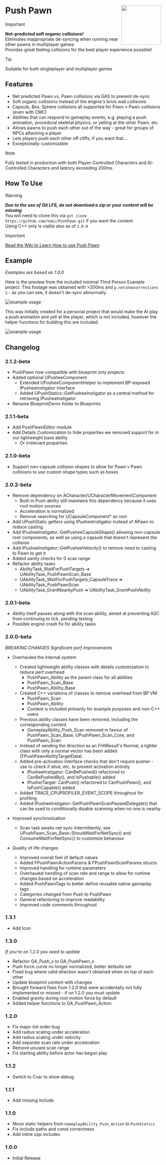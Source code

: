 # Push Pawn <img align="right" width=128, height=128 src="https://github.com/Vaei/PushPawn/blob/main/Resources/Icon128.png">

> [!IMPORTANT]
> **Net-predicted soft organic collisions!**
> <br>Eliminates inappropriate de-syncing when running near other pawns in multiplayer games
> <br>Provides great feeling collisions for the best player experience possible!

> [!TIP]
> Suitable for both singleplayer and multiplayer games

## Features
* Net predicted Pawn vs. Pawn collisions via GAS to prevent de-sync
* Soft organic collisions instead of the engine's brick wall collisions
* Capsule, Box, Sphere collisions all supported for Pawn v Pawn collisions (even with CMC)
* Abilities that can respond to gameplay events, e.g. playing a push animation, procedural skeletal physics, or yelling at the other Pawn, etc.
* Allows pawns to push each other out of the way - great for groups of NPCs attacking a player
* Lets players push each other off cliffs, if you want that...
* Exceptionally customizable

> [!NOTE]
> Fully tested in production with both Player-Controlled Characters and AI-Controlled Characters and latency exceeding 200ms

## How To Use

> [!WARNING]
> ***Due to the use of Git LFS, do not download a zip or your content will be missing***
> <br>You will need to clone this via `git clone https://github.com/Vaei/PushPawn.git` if you want the content
> <br>Using C++ only is viable also as of `2.0.0`

> [!IMPORTANT]
> [Read the Wiki to Learn How to use Push Pawn](https://github.com/Vaei/PushPawn/wiki)

## Example
_Examples are based on 1.0.0_

Here is the preview from the included minimal Third Person Example project. This footage was obtained with >200ms and `p.netshowcorrections 1` - as you can see, it doesn't de-sync abnormally.

![example usage](https://github.com/Vaei/repo_files/blob/main/PushPawn/preview.gif)

This was initially created for a personal project that would make the AI play a push animation and yell at the player, which is not included, however the helper functions for building this are included.

![example usage](https://github.com/Vaei/repo_files/blob/main/PushPawn/preview_isekai.gif)

## Changelog

### 2.1.2-beta
* PushPawn now compatible with blueprint only projects
* Added optional UPusheeComponent
	* Extended UPusheeComponentHelper to implement BP-exposed IPusheeInstigator interface
	* Added UPushStatics::GetPusheeInstigator as a central method for retrieving IPusheeInstigator
* Rename BlueprintDemo folder to Blueprints

### 2.1.1-beta
* Add PushPawnEditor module
* Add Details Customization to hide properties we removed support for in our lightweight base ability
	* Or irrelevant properties

### 2.1.0-beta
* Support non-capsule collision shapes to allow for Pawn v Pawn collisions to use custom shape types such as boxes

### 2.0.2-beta
* Remove dependency on ACharacter/UCharacterMovementComponent
	* Built-in Push ability still maintains this dependency because it uses root motion sources
	* Acceleration is normalized 
	* Remove searching for UCapsuleComponent* as root
* Add UPushStatic getters using IPusheeInstigator instead of APawn to reduce casting
* Add IPusheeInstigator::GetPusheeCapsuleShape() allowing non-capsule root components, as well as using a capsule that doesn't represent the collision
* Add IPusheeInstigator::GetPusheeVelocity() to remove need to casting to Pawn to get it
* Added sanity checks for 0 scan range
* Refactor ability tasks
	* AbilityTask_WaitForPushTargets ➜ UAbilityTask_PushPawnScan_Base
	* UAbilityTask_WaitForPushTargets_CapsuleTrace ➜ UAbilityTask_PushPawnScan
	* UAbilityTask_GrantNearbyPush ➜ UAbilityTask_GrantPushAbility

### 2.0.1-beta
* Ability itself pauses along with the scan ability, aimed at preventing ASC from continuing to tick, pending testing
* Possible engine crash fix for ability tasks

### 2.0.0-beta
_BREAKING CHANGES_
_Significant perf improvements_

* Overhauled the internal system
	* Created lightweight ability classes with details customization to reduce perf overhead
		* PushPawn_Ability as the parent class for all abilities
		* PushPawn_Scan_Base
		* PushPawn_Ability_Base
	* Created C++ variations of classes to remove overhead from BP VM
		* PushPawn_Scan
		* PushPawn_Ability
		* Content is included primarily for example purposes and non-C++ users
	* Previous ability classes have been removed, including the corresponding content
		* GameplayAbility_Push_Scan removed in favour of PushPawn_Scan_Base, UPushPawn_Scan_Core, and PushPawn_Scan
	* Instead of sending the direction as an FHitResult's Normal, a lighter class with only a normal vector has been added (FPushPawnAbilityTargetData)
	* Added pre-activation interface checks that don't require pusher - use to check if alive, etc. to prevent activation entirely
		* IPusheeInstigator: CanBePushed() refactored to CanBePushedBy(), and IsPushable() added
		* IPusherTarget: CanPush() refactored to CanPushPawn(), and IsPushCapable() added
	* Added TRACE_CPUPROFILER_EVENT_SCOPE throughout for profiling
	* Added IPusheeInstigator::GetPushPawnScanPausedDelegate() that can be used to conditionally disable scanning when no one is nearby

* Improved synchronization
	* Scan task awaits net sync intermittently, see UPushPawn_Scan_Base::ShouldWaitForNetSync() and ConsumeWaitForNetSync() to customize behaviour

* Quality of life changes
	* Improved overall feel of default values
	* Added FPushPawnActionParams & FPushPawnScanParams structs
	* Improved handling for runtime parameters
	* Overhauled handling of scan rate and range to allow for runtime changes based on acceleration
	* Added PushPawnTags to better define reusable native gameplay tags
	* Categories changed from Push to PushPawn
	* General refactoring to improve readability
	* Improved code comments throughout

### 1.3.1
* Add Icon

### 1.3.0
_If you're on 1.2.0 you need to update_

* Refactor GA_Push_x to GA_PushPawn_x
* Push force curve no longer normalized, better defaults set
* Fixed bug where valid direction wasn't obtained when on top of each other
* Update blueprint content with changes
* Brought forward fixes from 1.2.0 that were accidentally not fully implemented or missed - if on 1.2.0 you must update
* Enabled gravity during root motion force by default
* Added helper functions to GA_PushPawn_Action

### 1.2.0
* Fix major init order bug
* Add radius scaling under acceleration
* Add radius scaling under velocity
* Add separate scan rate under acceleration
* Remove unused scan range
* Fix starting ability before actor has begun play

### 1.1.2
* Switch to Cvar to show debug

### 1.1.1
* Add missing include

### 1.1.0
* Move static helpers from `GameplayAbility_Push_Action` to `PushStatics`
* Fix include paths and const correctness
* Add inline cpp includes

### 1.0.0
* Initial Release